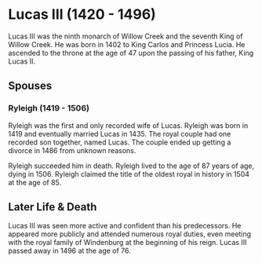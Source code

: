 # Lucas III (1420 - 1496)
Lucas III was the ninth monarch of Willow Creek and the seventh King of Willow Creek. He was born in 1402 to King Carlos and Princess Lucia. He ascended to the throne at the age of 47 upon the passing of his father, King Lucas II.

## Spouses

### Ryleigh (1419 - 1506)
Ryleigh was the first and only recorded wife of Lucas. Ryleigh was born in 1419 and eventually married Lucas in 1435. The royal couple had one recorded son together, named Lucas. The couple ended up getting a divorce in 1486 from unknown reasons.

Ryleigh succeeded him in death. Ryleigh lived to the age of 87 years of age, dying in 1506. Ryleigh claimed the title of the oldest royal in history in 1504 at the age of 85.

## Later Life & Death
Lucas III was seen more active and confident than his predecessors. He appeared more publicly and attended numerous royal duties, even meeting with the royal family of Windenburg at the beginning of his reign. Lucas III passed away in 1496 at the age of 76.
